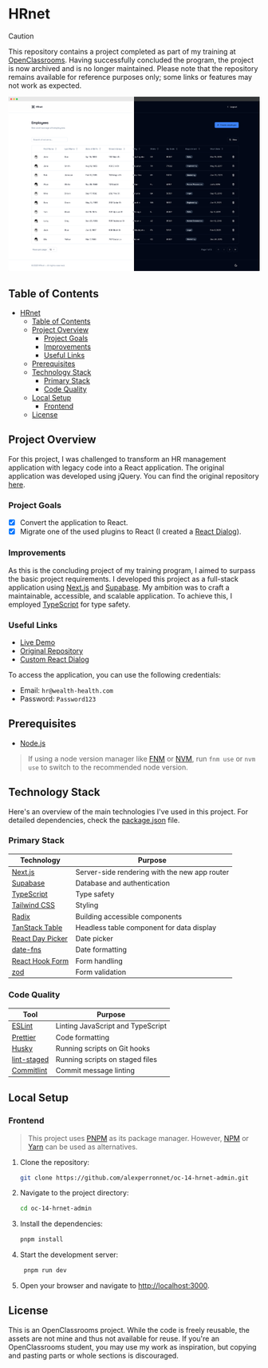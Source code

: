 # HRnet

> [!CAUTION]
> This repository contains a project completed as part of my training at [OpenClassrooms](https://openclassrooms.com). Having successfully concluded the program, the project is now archived and is no longer maintained. Please note that the repository remains available for reference purposes only; some links or features may not work as expected.

![Preview](./.github/assets/preview.png)

## Table of Contents

- [HRnet](#hrnet)
  - [Table of Contents](#table-of-contents)
  - [Project Overview](#project-overview)
    - [Project Goals](#project-goals)
    - [Improvements](#improvements)
    - [Useful Links](#useful-links)
  - [Prerequisites](#prerequisites)
  - [Technology Stack](#technology-stack)
    - [Primary Stack](#primary-stack)
    - [Code Quality](#code-quality)
  - [Local Setup](#local-setup)
    - [Frontend](#frontend)
  - [License](#license)

## Project Overview

For this project, I was challenged to transform an HR management application with legacy code into a React application. The original application was developed using jQuery. You can find the original repository [here](https://github.com/OpenClassrooms-Student-Center/P12_Front-end).

### Project Goals

- [x] Convert the application to React.
- [x] Migrate one of the used plugins to React (I created a [React Dialog](https://github.com/alexperronnet/oc-14-react-dialog)).

### Improvements

As this is the concluding project of my training program, I aimed to surpass the basic project requirements. I developed this project as a full-stack application using [Next.js](https://nextjs.org/) and [Supabase](https://supabase.io/). My ambition was to craft a maintainable, accessible, and scalable application. To achieve this, I employed [TypeScript](https://www.typescriptlang.org/) for type safety.

### Useful Links

- [Live Demo](https://oc-14-hrnet-admin.vercel.app/)
- [Original Repository](https://github.com/OpenClassrooms-Student-Center/P12_Front-end)
- [Custom React Dialog](https://github.com/alexperronnet/oc-14-react-dialog)

To access the application, you can use the following credentials:

- Email: `hr@wealth-health.com`
- Password: `Password123`

## Prerequisites

- [Node.js](https://nodejs.org/en/)

> If using a node version manager like [FNM](https://github.com/Schniz/fnm) or [NVM](https://github.com/nvm-sh/nvm), run `fnm use` or `nvm use` to switch to the recommended node version.

## Technology Stack

Here's an overview of the main technologies I've used in this project. For detailed dependencies, check the [package.json](./package.json) file.

### Primary Stack

| Technology                                           | Purpose                                       |
| ---------------------------------------------------- | --------------------------------------------- |
| [Next.js](https://nextjs.org/)                       | Server-side rendering with the new app router |
| [Supabase](https://supabase.io/)                     | Database and authentication                   |
| [TypeScript](https://www.typescriptlang.org/)        | Type safety                                   |
| [Tailwind CSS](https://tailwindcss.com/)             | Styling                                       |
| [Radix](https://www.radix-ui.com/primitives)         | Building accessible components                |
| [TanStack Table](https://tanstack.com/table/v8)      | Headless table component for data display     |
| [React Day Picker](https://react-day-picker.js.org/) | Date picker                                   |
| [date-fns](https://date-fns.org/)                    | Date formatting                               |
| [React Hook Form](https://react-hook-form.com/)      | Form handling                                 |
| [zod](https://zod.dev/)                              | Form validation                               |

### Code Quality

| Tool                                                 | Purpose                           |
| ---------------------------------------------------- | --------------------------------- |
| [ESLint](https://eslint.org/)                        | Linting JavaScript and TypeScript |
| [Prettier](https://prettier.io/)                     | Code formatting                   |
| [Husky](https://typicode.github.io/husky/#/)         | Running scripts on Git hooks      |
| [lint-staged](https://github.com/okonet/lint-staged) | Running scripts on staged files   |
| [Commitlint](https://commitlint.js.org/#/)           | Commit message linting            |

## Local Setup

### Frontend

> This project uses [PNPM](https://pnpm.io/) as its package manager. However, [NPM](https://www.npmjs.com/) or [Yarn](https://yarnpkg.com/) can be used as alternatives.

1. Clone the repository:

   ```bash
   git clone https://github.com/alexperronnet/oc-14-hrnet-admin.git
   ```

2. Navigate to the project directory:

   ```bash
   cd oc-14-hrnet-admin
   ```

3. Install the dependencies:

   ```bash
   pnpm install
   ```

4. Start the development server:

   ```bash
    pnpm run dev
   ```

5. Open your browser and navigate to [http://localhost:3000](http://localhost:3000).

## License

This is an OpenClassrooms project. While the code is freely reusable, the assets are not mine and thus not available for reuse. If you're an OpenClassrooms student, you may use my work as inspiration, but copying and pasting parts or whole sections is discouraged.
